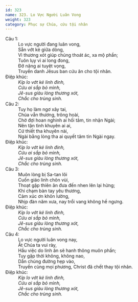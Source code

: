 ```yaml
---
id: 323
name: 323. Lo Vực Người Luân Vong
weight: 323
category: Phục sự Chúa, cứu tội nhân
---
```

<dl><dt>Câu 1:</dt><dd data-verse="1">Lo vực người đang luân vong, <br/>Sẵn vớt kẻ giữa dòng, <br/>Vì thương xót giúp chúng thoát ác, xa mộ phần; <br/>Tuôn lụy vì ai long đong, <br/>Đỡ nâng ai tuyệt vọng, <br/>Truyền danh Jêsus ban cứu ân cho tội nhân. </dd><dt>Điệp khúc:</dt><dd data-chorus="1"><em>Kíp lo vớt kẻ linh đinh, <br/>Cứu ai sắp bỏ mình, <br/>Jê-sus giàu lòng thương xót, <br/>Chắc cho trùng sinh. </em></dd><dt>Câu 2:</dt><dd data-verse="2">Tuy họ làm ngơ xây tai, <br/>Chúa vẫn thương, trông hoài, <br/>Chờ đợi hoan nghinh ai hối tâm, tin nhận Ngài; <br/>Nên tận tình khuyên ai ai, <br/>Cứ thiết tha khuyên nài, <br/>Ngài bằng lòng tha ai quyết tâm tin Ngài ngay. </dd><dt>Điệp khúc:</dt><dd data-chorus="1"><em>Kíp lo vớt kẻ linh đinh, <br/>Cứu ai sắp bỏ mình, <br/>Jê-sus giàu lòng thương xót, <br/>Chắc cho trùng sinh. </em></dd><dt>Câu 3:</dt><dd data-verse="3">Muôn lòng bị Sa-tan lôi <br/>Cuốn giáo linh chôn vùi, <br/>Thoạt gặp thiên ân đưa đến nhen lên lại hừng; <br/>Khi chạm bàn tay yêu thương, <br/>Cảm xúc ơn khôn lường, <br/>Nhịp đàn năm xưa, nay trổi vang không hề ngưng. </dd><dt>Điệp khúc:</dt><dd data-chorus="1"><em>Kíp lo vớt kẻ linh đinh, <br/>Cứu ai sắp bỏ mình, <br/>Jê-sus giàu lòng thương xót, <br/>Chắc cho trùng sinh. </em></dd><dt>Câu 4:</dt><dd data-verse="4">Lo vực người luân vong nay, <br/>Ắt Chúa ta vui rày, <br/>Hầu việc do linh ân sẽ hanh thông muôn phần; <br/>Tuy gặp thời không, không nao, <br/>Dẫn chúng đường hẹp vào, <br/>Truyền cùng mọi phương, Christ đã chết thay tội nhân. </dd><dt>Điệp khúc:</dt><dd data-chorus="1"><em>Kíp lo vớt kẻ linh đinh, <br/>Cứu ai sắp bỏ mình, <br/>Jê-sus giàu lòng thương xót, <br/>Chắc cho trùng sinh. </em></dd></dl>

